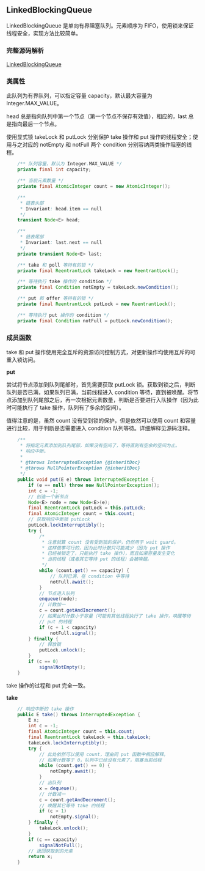 ## LinkedBlockingQueue

LinkedBlockingQueue 是单向有界阻塞队列。元素顺序为 FIFO，使用锁来保证线程安全，实现方法比较简单。

### 完整源码解析

[LinkedBlockingQueue](https://github.com/Augustvic/JavaSourceCodeAnalysis/blob/master/src/JUC/JUCCollections/LinkedBlockingQueue.java)

### 类属性

此队列为有界队列，可以指定容量 capacity，默认最大容量为 Integer.MAX_VALUE。

head 总是指向队列中第一个节点（第一个节点不保存有效值），相应的，last 总是指向最后一个节点。

使用显式锁 takeLock 和 putLock 分别保护 take 操作和 put 操作的线程安全；使用与之对应的 notEmpty 和 notFull 两个 condition 分别容纳两类操作阻塞的线程。 

```java
    /** 队列容量，默认为 Integer.MAX_VALUE */
    private final int capacity;

    /** 当前元素数量 */
    private final AtomicInteger count = new AtomicInteger();

    /**
     * 链表头部
     * Invariant: head.item == null
     */
    transient Node<E> head;

    /**
     * 链表尾部
     * Invariant: last.next == null
     */
    private transient Node<E> last;

    /** take 和 poll 等持有的锁 */
    private final ReentrantLock takeLock = new ReentrantLock();

    /** 等待执行 take 操作的 condition */
    private final Condition notEmpty = takeLock.newCondition();

    /** put 和 offer 等持有的锁 */
    private final ReentrantLock putLock = new ReentrantLock();

    /** 等待执行 put 操作的 condition */
    private final Condition notFull = putLock.newCondition();
```

### 成员函数

take 和 put 操作使用完全互斥的资源访问控制方式，对更新操作均使用互斥的可重入锁访问。

**put**

尝试将节点添加到队列尾部时，首先需要获取 putLock 锁。获取到锁之后，判断队列是否已满，如果队列已满，当前线程进入 condition 等待，直到被唤醒。将节点添加到队列尾部之后，再一次根据元素数量，判断是否要进行入队操作（因为此时可能执行了 take 操作，队列有了多余的空间）。

值得注意的是，虽然 count 没有受到锁的保护，但是依然可以使用 count 和容量进行比较，用于判断是否需要进入 condition 队列等待。详细解释见源码注释。

```java
    /**
     * 将指定元素添加到队列尾部，如果没有空间了，等待直到有空余的空间为止。
     * 响应中断。
     *
     * @throws InterruptedException {@inheritDoc}
     * @throws NullPointerException {@inheritDoc}
     */
    public void put(E e) throws InterruptedException {
        if (e == null) throw new NullPointerException();
        int c = -1;
        // 创造一个新节点
        Node<E> node = new Node<E>(e);
        final ReentrantLock putLock = this.putLock;
        final AtomicInteger count = this.count;
        // 获取响应中断锁 putLock
        putLock.lockInterruptibly();
        try {
            /*
             * 注意就算 count 没有受到锁的保护，仍然用于 wait guard。
             * 这样做事可行的，因为此时计数只可能减少（因为 put 操作
             * 已经被锁定了，只能执行 take 操作），而且如果容量发生变化
             * 当前线程（或者其它等待 put 的线程）会被唤醒。
             */
            while (count.get() == capacity) {
                // 队列已满，在 condition 中等待
                notFull.await();
            }
            // 节点进入队列
            enqueue(node);
            // 计数加一
            c = count.getAndIncrement();
            // 如果此时计数小于容量（可能有其他线程执行了 take 操作，唤醒等待
            // put 的线程
            if (c + 1 < capacity)
                notFull.signal();
        } finally {
            // 释放锁
            putLock.unlock();
        }
        if (c == 0)
            signalNotEmpty();
    }
```

take 操作的过程和 put 完全一致。

**take**

```java
    // 响应中断的 take 操作
    public E take() throws InterruptedException {
        E x;
        int c = -1;
        final AtomicInteger count = this.count;
        final ReentrantLock takeLock = this.takeLock;
        takeLock.lockInterruptibly();
        try {
            // 此处依然可以使用 count，理由同 put 函数中相应解释。
            // 如果计数等于 0，队列中已经没有元素了，阻塞当前线程
            while (count.get() == 0) {
                notEmpty.await();
            }
            // 出队列
            x = dequeue();
            // 计数减一
            c = count.getAndDecrement();
            // 唤醒其它等待 take 的线程
            if (c > 1)
                notEmpty.signal();
        } finally {
            takeLock.unlock();
        }
        if (c == capacity)
            signalNotFull();
        // 返回获取到的元素
        return x;
    }
```


